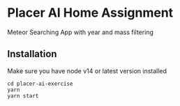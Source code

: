 # Placer AI Home Assignment

Meteor Searching App with year and mass filtering

## Installation
 Make sure you have node v14 or latest version installed
```
cd placer-ai-exercise
yarn 
yarn start
```